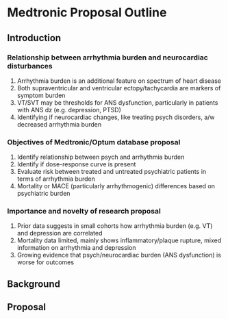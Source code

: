 # Medtronic Proposal Outline

## Introduction

### Relationship between arrhythmia burden and neurocardiac disturbances  

1. Arrhythmia burden is an additional feature on spectrum of heart disease
1. Both supraventricular and ventricular ectopy/tachycardia are markers of symptom burden
1. VT/SVT may be thresholds for ANS dysfunction, particularly in patients with ANS dz (e.g. depression, PTSD)
1. Identifying if neurocardiac changes, like treating psych disorders, a/w decreased arrhythmia burden

### Objectives of Medtronic/Optum database proposal

1. Identify relationship between psych and arrhythmia burden
1. Identify if dose-response curve is present 
1. Evaluate risk between treated and untreated psychiatric patients in terms of arrhythmia burden
1. Mortality or MACE (particularly arrhythmogenic) differences based on psychiatric burden

### Importance and novelty of research proposal

1. Prior data suggests in small cohorts how arrhythmia burden (e.g. VT) and depression are correlated
1. Mortality data limited, mainly shows inflammatory/plaque rupture, mixed information on arrhythmia and depression
1. Growing evidence that psych/neurocardiac burden (ANS dysfunction) is worse for outcomes

## Background

## Proposal


